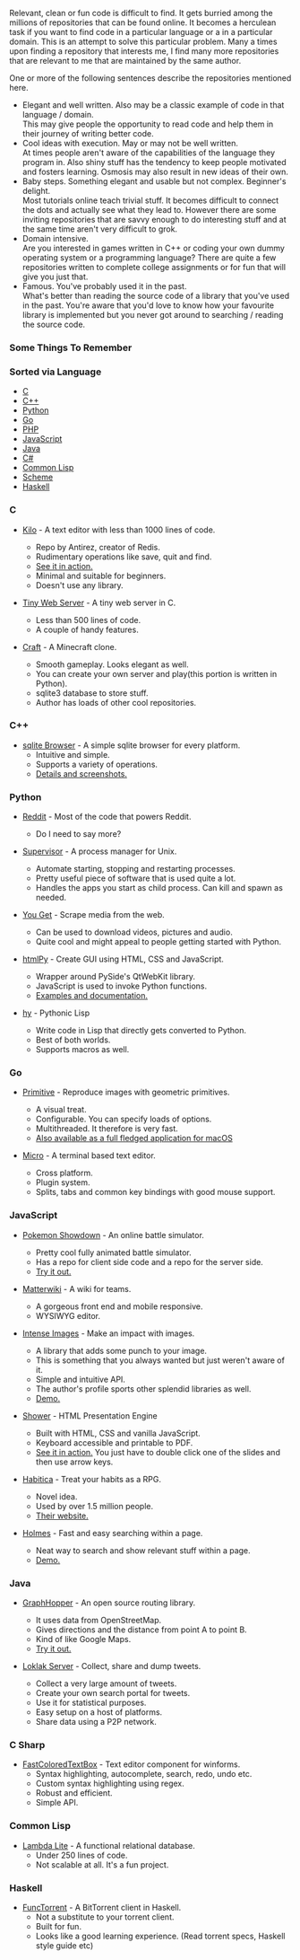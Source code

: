 Relevant, clean or fun code is difficult to find. It gets burried among the millions of repositories that can be found online. It becomes a herculean task if you want to find code in a particular language or a in a particular domain. This is an attempt to solve this particular problem. Many a times upon finding a repository that interests me, I find many more repositories that are relevant to me that are maintained by the same author.  

One or more of the following sentences describe the repositories mentioned here.  
- Elegant and well written. Also may be a classic example of code in that language / domain.  
This may give people the opportunity to read code and help them in their journey of writing better code.
- Cool ideas with execution. May or may not be well written.  
At times people aren't aware of the capabilities of the language they program in. Also shiny stuff has the tendency to keep people motivated and fosters learning. Osmosis may also result in new ideas of their own.
- Baby steps. Something elegant and usable but not complex. Beginner's delight.  
Most tutorials online teach trivial stuff. It becomes difficult to connect the dots and actually see what they lead to. However there are some inviting repositories that are savvy enough to do interesting stuff and at the same time aren't very difficult to grok.
- Domain intensive.  
Are you interested in games written in C++ or coding your own dummy operating system or a programming language? There are quite a few repositories written to complete college assignments or for fun that will give you just that.
- Famous. You've probably used it in the past.  
What's better than reading the source code of a library that  you've used in the past. You're aware that you'd love to know how your favourite library is implemented but you never got around to searching / reading the source code.


### Some Things To Remember

### Sorted via Language
- [C](#c)
- [C++](#c++)
- [Python](#python)
- [Go](#go)
- [PHP](#php)
- [JavaScript](#javascript)
- [Java](#java)
- [C#](#c-sharp)
- [Common Lisp](#common-lisp)
- [Scheme](#scheme)
- [Haskell](#haskell)


### C
- [Kilo](https://github.com/antirez/kilo) - A text editor with less than 1000 lines of code.
	- Repo by Antirez, creator of Redis.
 	- Rudimentary operations like save, quit and find.
 	- [See it in action.](https://asciinema.org/a/90r2i9bq8po03nazhqtsifksb)
 	- Minimal and suitable for beginners.
 	- Doesn't use any library.
	
- [Tiny Web Server](https://github.com/shenfeng/tiny-web-server) - A tiny web server in C.
	- Less than 500 lines of code.
	- A couple of handy features.

- [Craft](https://github.com/fogleman/Craft) - A Minecraft clone.
	- Smooth gameplay. Looks elegant as well.
	- You can create your own server and play(this portion is written in Python).
	- sqlite3 database to store stuff.
	- Author has loads of other cool repositories.
	
### C++
- [sqlite Browser](https://github.com/sqlitebrowser/sqlitebrowser) - A simple sqlite browser for every platform.
	- Intuitive and simple. 
	- Supports a variety of operations.
	- [Details and screenshots.](http://sqlitebrowser.org/)
	
### Python
- [Reddit](https://github.com/reddit/reddit) - Most of the code that powers Reddit.
	- Do I need to say more?

- [Supervisor](https://github.com/Supervisor/supervisor) - A process manager for Unix.
	- Automate starting, stopping and restarting processes.
	- Pretty useful piece of software that is used quite a lot.
	- Handles the apps you start as child process. Can kill and spawn as needed.

- [You Get](https://github.com/soimort/you-get) - Scrape media from the web.
	- Can be used to download videos, pictures and audio.
	- Quite cool and might appeal to people getting started with Python.

- [htmlPy](https://github.com/amol-mandhane/htmlPy) - Create GUI using HTML, CSS and JavaScript.
	- Wrapper around PySide's QtWebKit library.
	- JavaScript is used to invoke Python functions.
	- [Examples and documentation.](http://amol-mandhane.github.io/htmlPy/)
	
- [hy](https://github.com/hylang/hy) - Pythonic Lisp
	- Write code in Lisp that directly gets converted to Python.
	- Best of both worlds.
	- Supports macros as well.

### Go
- [Primitive](https://github.com/fogleman/primitive) - Reproduce images with geometric primitives.
	- A visual treat.
	- Configurable. You can specify loads of options.
	- Multithreaded. It therefore is very fast.
	- [Also available as a full fledged application for macOS](https://primitive.lol/)

- [Micro](https://github.com/zyedidia/micro) - A terminal based text editor.
	- Cross platform.
	- Plugin system.
	- Splits, tabs and common key bindings with good mouse support.
	
### JavaScript
- [Pokemon Showdown](https://github.com/Zarel/Pokemon-Showdown-Client) - An online battle simulator.
	- Pretty cool fully animated battle simulator.
	- Has a repo for client side code and a repo for the server side.
	- [Try it out.](http://pokemonshowdown.com/)
	
- [Matterwiki](https://github.com/Matterwiki/Matterwiki) - A wiki for teams.
	- A gorgeous front end and mobile responsive.
	- WYSIWYG editor.
	
- [Intense Images](https://github.com/tholman/intense-images) - Make an impact with images.
	- A library that adds some punch to your image.
	- This is something that you always wanted but just weren't aware of it.
	- Simple and intuitive API.
	- The author's profile sports other splendid libraries as well.
	- [Demo.](http://tholman.com/intense-images/)

- [Shower](https://github.com/shower/shower) - HTML Presentation Engine
	- Built with HTML, CSS and vanilla JavaScript.
	- Keyboard accessible and printable to PDF.
	- [See it in action.](https://shwr.me/) You just have to double click one of the slides and then use arrow keys.

- [Habitica](https://github.com/HabitRPG/habitica) - Treat your habits as a RPG.
	- Novel idea.
	- Used by over 1.5 million people.
	- [Their website.](https://habitica.com/static/front)

- [Holmes](https://github.com/Haroenv/holmes) - Fast and easy searching within a page.
	- Neat way to search and show relevant stuff within a page.
	- [Demo.](https://haroen.me/holmes/)
	
### Java
- [GraphHopper](https://github.com/graphhopper/graphhopper) - An open source routing library.
	- It uses data from OpenStreetMap.
	- Gives directions and the distance from point A to point B.
	- Kind of like Google Maps.
	- [Try it out.](https://graphhopper.com/maps/)
	
- [Loklak Server](https://github.com/loklak/loklak_server) - Collect, share and dump tweets.
	- Collect a very large amount of tweets.
	- Create your own search portal for tweets.
	- Use it for statistical purposes.
	- Easy setup on a host of platforms.
	- Share data using a P2P network.

### C Sharp
- [FastColoredTextBox](https://github.com/PavelTorgashov/FastColoredTextBox) - Text editor component for winforms.
	- Syntax highlighting, autocomplete, search, redo, undo etc.
	- Custom syntax highlighting using regex.
	- Robust and efficient.
	- Simple API.
	
### Common Lisp
- [Lambda Lite](https://github.com/Wukix/LambdaLite) - A functional relational database.
	- Under 250 lines of code.
	- Not scalable at all. It's a fun project. 
	
### Haskell
- [FuncTorrent](https://github.com/vu3rdd/functorrent) - A BitTorrent client in Haskell.
	- Not a substitute to your torrent client.
	- Built for fun.
	- Looks like a good learning experience. (Read torrent specs, Haskell style guide etc)

